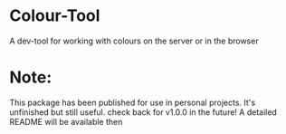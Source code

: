 # Colour-Tool
A dev-tool for working with colours on the server or in the browser

# Note:
This package has been published for use in personal projects.
It's unfinished but still useful.
check back for v1.0.0 in the future! A detailed README will be available then
